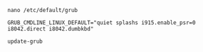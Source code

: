 ```console
nano /etc/default/grub
```
``GRUB_CMDLINE_LINUX_DEFAULT="quiet splashs i915.enable_psr=0 i8042.direct i8042.dumbkbd"``
```console
update-grub
```
